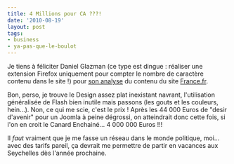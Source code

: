 ```yaml
---
title: 4 Millions pour CA ???!
date: '2010-08-19'
layout: post
tags:
- business
- ya-pas-que-le-boulot
---
```


Je tiens à féliciter Daniel Glazman (ce type est dingue : réaliser une extension Firefox uniquement pour compter le nombre de caractère contenu dans le site !) pour
[son analyse](http://www.glazman.org/weblog/dotclear/index.php?post/2010/08/19/Francefr-soyons-un-peu-geeks) du contenu du site
[France.fr](http://www.france.fr/).

Bon, perso, je trouve le Design assez
plat
inexistant navrant, l'utilisation généralisée de Flash bien inutile mais passons (les gouts et les couleurs, hein...). Non, ce qui me scie, c'est le prix ! Après les 44 000 Euros de "desir d'avenir" pour un Joomla à peine dégrossi, on atteindrait donc cette fois, si l'on en croit le Canard Enchainé... 4 000 000 Euros !!!

Il _faut_ vraiment que je me fasse un réseau dans le monde politique, moi... avec des tarifs pareil, ça devrait me permettre de partir en vacances aux Seychelles dès l'année prochaine.
